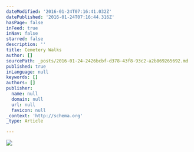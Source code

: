 ```yaml
---
dateModified: '2016-01-24T07:16:41.032Z'
datePublished: '2016-01-24T07:16:44.316Z'
hasPage: false
inFeed: true
inNav: false
starred: false
description: ''
title: Cemetery Walks
author: []
sourcePath: _posts/2016-01-24-2426bcbf-d378-43f8-93c2-a2b869265692.md
published: true
inLanguage: null
keywords: []
authors: []
publisher:
  name: null
  domain: null
  url: null
  favicon: null
_context: 'http://schema.org'
_type: Article

---
```

![](https://the-grid-user-content.s3-us-west-2.amazonaws.com/3d6ef415-9a17-46f5-bb90-846620c7a1ce.jpg)
